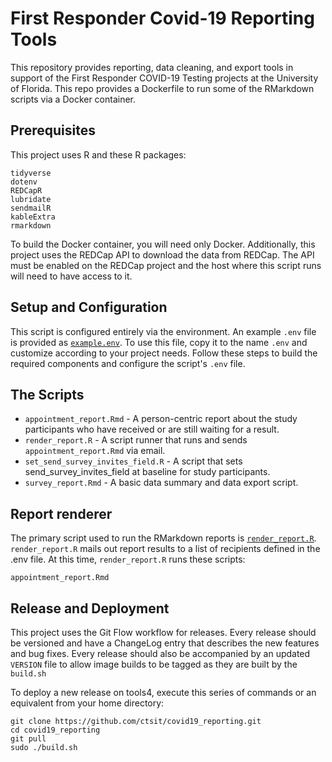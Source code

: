 # First Responder Covid-19 Reporting Tools

This repository provides reporting, data cleaning, and export tools in support of the First Responder COVID-19 Testing projects at the University of Florida. This repo provides a Dockerfile to run some of the RMarkdown scripts via a Docker container.


## Prerequisites

This project uses R and these R packages:

    tidyverse
    dotenv
    REDCapR
    lubridate
    sendmailR
    kableExtra
    rmarkdown

To build the Docker container, you will need only Docker. Additionally, this project uses the REDCap API to download the data from REDCap. The API must be enabled on the REDCap project and the host where this script runs will need to have access to it.

## Setup and Configuration

This script is configured entirely via the environment. An example `.env` file is provided as [`example.env`](example.env). To use this file, copy it to the name `.env` and customize according to your project needs. Follow these steps to build the required components and configure the script's `.env` file.


## The Scripts

- `appointment_report.Rmd` - A person-centric report about the study participants who have received or are still waiting for a result.
- `render_report.R` - A script runner that runs and sends `appointment_report.Rmd` via email.
- `set_send_survey_invites_field.R` - A script that sets send_survey_invites_field at baseline for study participants.
- `survey_report.Rmd` - A basic data summary and data export script.


## Report renderer
The primary script used to run the RMarkdown reports is [`render_report.R`](render_report.R). `render_report.R` mails out report results to a list of recipients defined in the .env file. At this time, `render_report.R` runs these scripts:

    appointment_report.Rmd


## Release and Deployment

This project uses the Git Flow workflow for releases. Every release should be versioned and have a ChangeLog entry that describes the new features and bug fixes. Every release should also be accompanied by an updated `VERSION` file to allow image builds to be tagged as they are built by the `build.sh`

To deploy a new release on tools4, execute this series of commands or an equivalent from your home directory:

```
git clone https://github.com/ctsit/covid19_reporting.git
cd covid19_reporting
git pull
sudo ./build.sh
```
